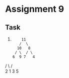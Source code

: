 # Assignment 9
## Task
1. ```
       11
      /  \
     10   8
    / \  / \
   6  9 7   4
  / \ /\
 2  1 3 5
 ```
